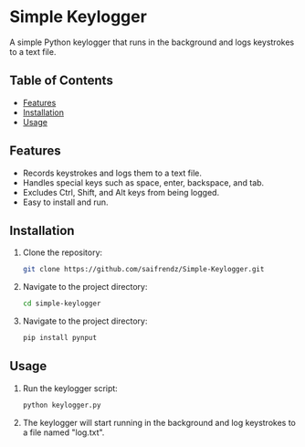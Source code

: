 # Simple Keylogger



A simple Python keylogger that runs in the background and logs keystrokes to a text file.

## Table of Contents

- [Features](#features)
- [Installation](#installation)
- [Usage](#usage)


## Features

- Records keystrokes and logs them to a text file.
- Handles special keys such as space, enter, backspace, and tab.
- Excludes Ctrl, Shift, and Alt keys from being logged.
- Easy to install and run.

## Installation

1. Clone the repository:

   ```bash
   git clone https://github.com/saifrendz/Simple-Keylogger.git

2. Navigate to the project directory:
   ```bash
   cd simple-keylogger

3. Navigate to the project directory:
   ```bash
   pip install pynput 

## Usage
1. Run the keylogger script:
   ```bash
   python keylogger.py

2. The keylogger will start running in the background and log keystrokes to a file named "log.txt".
